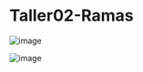 # Taller02-Ramas

![image](https://github.com/user-attachments/assets/2a47425d-9f78-4f52-ac91-be86cdf90dec)

![image](https://github.com/user-attachments/assets/1036d584-75c2-4375-8010-06dfbd27193a)
